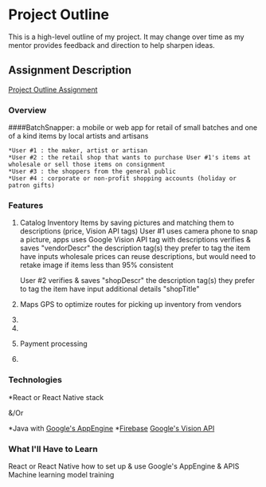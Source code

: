 # Project Outline
This is a high-level outline of my project. It may change over time as my mentor provides feedback and direction to help sharpen ideas.

## Assignment Description
[Project Outline Assignment](https://education.launchcode.org/liftoff/assignments/project-outline/)

### Overview

####BatchSnapper: a mobile or web app for retail of small batches and one of a kind items by local artists and artisans

    *User #1 : the maker, artist or artisan
    *User #2 : the retail shop that wants to purchase User #1's items at wholesale or sell those items on consignment
    *User #3 : the shoppers from the general public
    *User #4 : corporate or non-profit shopping accounts (holiday or patron gifts)

### Features

1. Catalog Inventory Items by saving pictures and matching them to descriptions (price, Vision API tags)
    User #1
        uses camera phone to snap a picture, apps uses Google Vision API tag with descriptions
        verifies & saves "vendorDescr"  the description tag(s) they prefer to tag the item have
        inputs wholesale prices
        can reuse descriptions, but would need to retake image if items less than 95% consistent

    User #2 verifies & saves "shopDescr" the description tag(s) they prefer to tag the item have
    input additional details "shopTitle"

2. Maps GPS to optimize routes for picking up inventory from vendors
3.
4.
5. Payment processing
6.


### Technologies
*React or React Native stack

&/Or

*Java with [Google's AppEngine](https://cloud.google.com/appengine/)
*[Firebase](https://firebase.google.com/)
[Google's  Vision API](https://cloud.google.com/vision/?hl=en_US&_ga=2.248130688.-64059599.15359364)

### What I'll Have to Learn
React or React Native
how to set up & use Google's AppEngine & APIS
Machine learning model training
